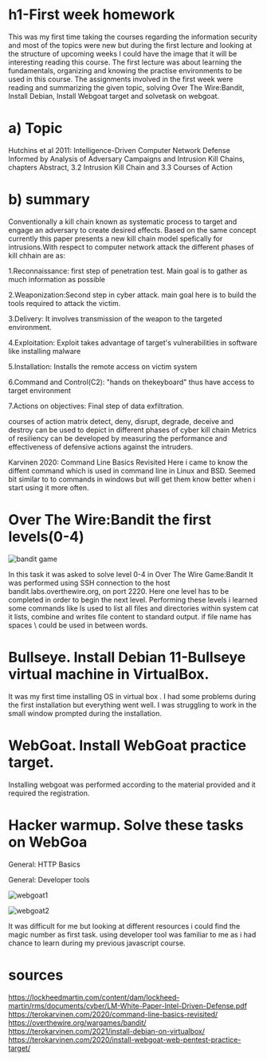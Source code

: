 # h1-First week homework
This was my first time taking the courses regarding the information security and most of the topics were new but during the first lecture and looking at the structure of upcoming weeks I could have the image that it will be interesting reading this course.
The first lecture was about learning the fundamentals, organizing and knowing the practise environments to be used in this course. The assignments involved in the first week were reading and summarizing the given topic, solving Over The Wire:Bandit, Install Debian, Install Webgoat target and solvetask on webgoat.

# a) Topic 
Hutchins et al 2011: Intelligence-Driven Computer Network Defense Informed by Analysis of Adversary Campaigns and Intrusion Kill Chains, chapters Abstract, 3.2 Intrusion Kill Chain and 3.3 Courses of Action
# b) summary
Conventionally a kill chain known as systematic process to target and engage an adversary to create desired effects. Based on the same concept currently this paper presents a new kill chain model spefically for intrusions.With respect to computer network attack the different phases of kill chhain are as:

1.Reconnaissance: first step of penetration test. Main goal is to gather as much information as possible

2.Weaponization:Second step in cyber attack. main goal here is to build the tools required to attack the victim.

3.Delivery: It involves transmission of the weapon to the targeted environment.

4.Exploitation: Exploit takes advantage of target's vulnerabilities in software like installing malware

5.Installation: Installs the remote access on victim system

6.Command and Control(C2): "hands on thekeyboard" thus have access to target environment

7.Actions on objectives: Final step of data exfiltration.

courses of action matrix detect, deny, disrupt, degrade, deceive and destroy can be used to depict in different phases of cyber kill chain
Metrics of resiliency can be developed by measuring the performance and effectiveness of defensive actions against the intruders.

Karvinen 2020: Command Line Basics Revisited
Here i came to know the diffent command which is used in command line in Linux and BSD. Seemed bit similar to to commands in windows but will get them know better when i start using it more often.

# Over The Wire:Bandit the first levels(0-4)
![bandit game](https://user-images.githubusercontent.com/122970395/214176935-94fd6e87-0545-44d1-aca3-9fa4248cc9f2.png)

In this task it was asked to solve level 0-4 in Over The Wire Game:Bandit
It was performed using SSH connection to the host bandit.labs.overthewire.org, on port 2220. 
Here one level has to be completed in order to begin the next level.
Performing these levels i learned some commands like
ls used to list all files and directories within system
cat it lists, combine and writes file content to standard output.
if file name has spaces \ could be used in between words.

# Bullseye. Install Debian 11-Bullseye virtual machine in VirtualBox.
It was my first time installing OS in virtual box . I had some problems during the first installation but everything went well. I was struggling to work in the small window prompted during the installation. 

# WebGoat. Install WebGoat practice target.
Installing webgoat was performed according to the material provided and it required the registration.
 
 # Hacker warmup. Solve these tasks on WebGoa
 General: HTTP Basics
 
General: Developer tools

   ![webgoat1](https://user-images.githubusercontent.com/122970395/214181422-1b591fba-8eee-4506-af14-fb971ff5a50d.png)
   
![webgoat2](https://user-images.githubusercontent.com/122970395/214181468-68f7c6db-5511-478c-9ae2-98d6456d712b.png)

It was difficult for me but looking at different resources i could find the magic number as first task. using developer tool was familiar to me as i had chance to learn during my previous javascript course.

# sources
https://lockheedmartin.com/content/dam/lockheed-martin/rms/documents/cyber/LM-White-Paper-Intel-Driven-Defense.pdf
https://terokarvinen.com/2020/command-line-basics-revisited/
https://overthewire.org/wargames/bandit/
https://terokarvinen.com/2021/install-debian-on-virtualbox/
https://terokarvinen.com/2020/install-webgoat-web-pentest-practice-target/


